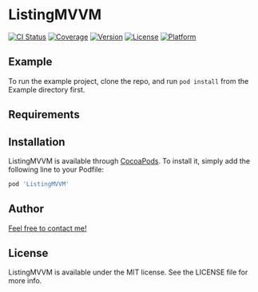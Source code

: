# ListingMVVM

[![CI Status](https://www.bitrise.io/app/ee017a1e938e97f6/status.svg?token=5CIU9VwP44DIDMuiIuroNw&branch=master)](https://www.bitrise.io/app/ee017a1e938e97f6)
[![Coverage](https://codecov.io/gh/BrunoMiguens/LMVVM/branch/master/graph/badge.svg)](https://codecov.io/gh/BrunoMiguens/LMVVM)
[![Version](https://img.shields.io/cocoapods/v/ListingMVVM.svg?style=flat)](http://cocoapods.org/pods/ListingMVVM)
[![License](https://img.shields.io/cocoapods/l/ListingMVVM.svg?style=flat)](http://cocoapods.org/pods/ListingMVVM)
[![Platform](https://img.shields.io/cocoapods/p/ListingMVVM.svg?style=flat)](http://cocoapods.org/pods/ListingMVVM)

## Example

To run the example project, clone the repo, and run `pod install` from the Example directory first.

## Requirements

## Installation

ListingMVVM is available through [CocoaPods](http://cocoapods.org). To install
it, simply add the following line to your Podfile:

```ruby
pod 'ListingMVVM'
```

## Author

[Feel free to contact me!](brunomiguens@icloud.com)

## License

ListingMVVM is available under the MIT license. See the LICENSE file for more info.
